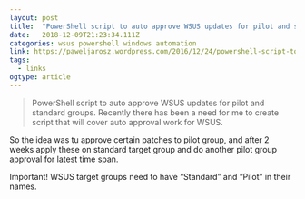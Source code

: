 ```yaml
---
layout: post 
title:  "PowerShell script to auto approve WSUS updates for pilot and standard groups. – Polisz Admin Blog " 
date:   2018-12-09T21:23:34.111Z 
categories: wsus powershell windows automation
link: https://paweljarosz.wordpress.com/2016/12/24/powershell-script-to-auto-approve-wsus-updates-for-pilot-and-standard-groups/ 
tags:
  - links
ogtype: article 
---
```


> PowerShell script to auto approve WSUS updates for pilot and standard groups.
Recently there has been a need for me to create script that will cover auto approval work for WSUS.

So the idea was tu approve certain patches to pilot group, and after 2 weeks apply these on standard target group and do another pilot group approval for latest time span.

Important! WSUS target groups need to have “Standard” and “Pilot” in their names.

